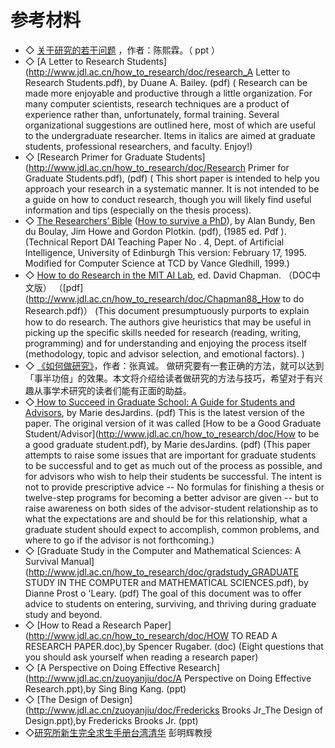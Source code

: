 # 参考材料

- ◇ [关于研究的若干问题](http://www.jdl.ac.cn/how_to_research/doc/VilabTalk关于研究的若干问题.ppt) ，作者：陈熙霖。（ ppt ）
- ◇ [A Letter to Research Students](http://www.jdl.ac.cn/how_to_research/doc/research_A Letter to Research Students.pdf), by Duane A. Bailey. (pdf)
  ( Research can be made more enjoyable and productive through a little organization. For many computer scientists, research techniques are a product of experience rather than, unfortunately, formal training. Several organizational suggestions are outlined here, most of which are useful to the undergraduate researcher. Items in italics are aimed at graduate students, professional researchers, and faculty. Enjoy!)
- ◇ [Research Primer for Graduate Students](http://www.jdl.ac.cn/how_to_research/doc/Research Primer for Graduate Students.pdf), (pdf)
  ( This short paper is intended to help you approach your research in a systematic manner. It is not intended to be a guide on how to conduct research, though you will likely find useful information and tips (especially on the thesis process).
- ◇ [The Researchers’ Bible](http://www.jdl.ac.cn/how_to_research/doc/researchers_bible.pdf) ([How to survive a PhD](http://www.jdl.ac.cn/how_to_research/doc/resbible.pdf)), by Alan Bundy, Ben du Boulay, Jim Howe and Gordon Plotkin. (pdf), (1985 ed. Pdf ).
  (Technical Report DAI Teaching Paper No . 4, Dept. of Artificial Intelligence, University of Edinburgh This version: February 17, 1995. Modified for Computer Science at TCD by Vance Gledhill, 1999.)
- ◇ [How to do Research in the MIT AI Lab](http://www.jdl.ac.cn/how_to_research/doc/如何做研究.doc), ed. David Chapman. （DOC中文版） （[pdf](http://www.jdl.ac.cn/how_to_research/doc/Chapman88_How to do Research.pdf)）
  (This document presumptuously purports to explain how to do research. The authors give heuristics that may be useful in picking up the specific skills needed for research (reading, writing, programming) and for understanding and enjoying the process itself (methodology, topic and advisor selection, and emotional factors). )
- ◇ [《如何做研究》](http://www.cs.ccu.edu.tw/~ccc/article/Research.htm)，作者：张真诚。
  做研究要有一套正确的方法，就可以达到「事半功倍」的效果。本文将介绍给读者做研究的方法与技巧，希望对于有兴趣从事学术研究的读者们能有正面的助益。
- ◇[ How to Succeed in Graduate School: A Guide for Students and Advisors](http://www.jdl.ac.cn/how_to_research/doc/advicea_1.pdf), by Marie desJardins. (pdf)
  This is the latest version of the paper. The original version of it was called [How to be a Good Graduate Student/Advisor](http://www.jdl.ac.cn/how_to_research/doc/How to be a good graduate student.pdf), by Marie desJardins. (pdf)
  (This paper attempts to raise some issues that are important for graduate students to be successful and to get as much out of the process as possible, and for advisors who wish to help their students be successful. The intent is not to provide prescriptive advice -- No formulas for finishing a thesis or twelve-step programs for becoming a better advisor are given -- but to raise awareness on both sides of the advisor-student relationship as to what the expectations are and should be for this relationship, what a graduate student should expect to accomplish, common problems, and where to go if the advisor is not forthcoming.)
- ◇ [Graduate Study in the Computer and Mathematical Sciences: A Survival Manual](http://www.jdl.ac.cn/how_to_research/doc/gradstudy_GRADUATE STUDY IN THE COMPUTER and MATHEMATICAL SCIENCES.pdf), by Dianne Prost o 'Leary. (pdf)
  The goal of this document was to offer advice to students on entering, surviving, and thriving during graduate study and beyond.
- ◇ [How to Read a Research Paper](http://www.jdl.ac.cn/how_to_research/doc/HOW TO READ A RESEARCH PAPER.doc),by Spencer Rugaber. (doc)
  (Eight questions that you should ask yourself when reading a research paper)
- ◇ [A Perspective on Doing Effective Research](http://www.jdl.ac.cn/zuoyanjiu/doc/A Perspective on Doing Effective Research.ppt),by Sing Bing Kang. (ppt)
- ◇ [The Design of Design](http://www.jdl.ac.cn/zuoyanjiu/doc/Fredericks Brooks Jr_The Design of Design.ppt),by Fredericks Brooks Jr. (ppt)
- ◇[研究所新生完全求生手册台湾清华](https://github.com/taopanpan/CasitLab/blob/master/%E7%A0%94%E7%A9%B6%E7%94%9F%E5%85%A5%E9%97%A8/%E7%A0%94%E7%A9%B6%E6%89%80%E6%96%B0%E7%94%9F%E5%AE%8C%E5%85%A8%E6%B1%82%E7%94%9F%E6%89%8B%E5%86%8C%E5%8F%B0%E6%B9%BE%E6%B8%85%E5%8D%8E.pdf) 彭明辉教授

